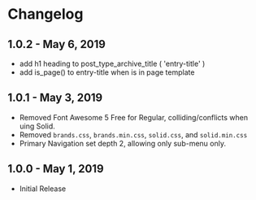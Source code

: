 # Changelog

## 1.0.2 - May 6, 2019
- add h1 heading to post_type_archive_title ( 'entry-title' )
- add is_page() to entry-title when is in page template

## 1.0.1 - May 3, 2019
- Removed Font Awesome 5 Free for Regular, colliding/conflicts when uing Solid.
- Removed `brands.css`, `brands.min.css`, `solid.css`, and `solid.min.css`
- Primary Navigation set depth 2, allowing only sub-menu only.

## 1.0.0 - May 1, 2019
- Initial Release
